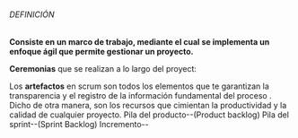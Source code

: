 ###### DEFINICIÓN
**Consiste en un marco de trabajo, mediante el cual se implementa un enfoque ágil que permite gestionar un proyecto.**

**Ceremonias** que se realizan a lo  largo del proyect:


Los **artefactos** en scrum  son todos los elementos que te garantizan la transparencia y el registro de la información fundamental del proceso . Dicho de otra manera, son los recursos que cimientan la productividad y la calidad de cualquier proyecto.
Pila del producto--(Product backlog)
Pila del sprint--(Sprint Backlog)
Incremento--

